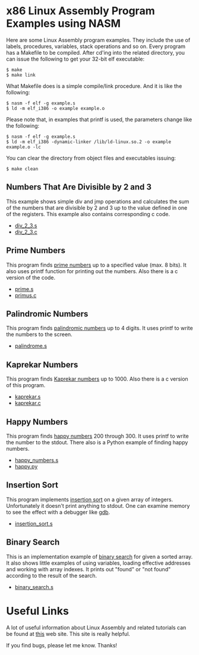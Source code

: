 # x86 Linux Assembly Program Examples using NASM

Here are some Linux Assembly program examples. They include the use of labels, procedures, variables, stack operations and so on. Every program has a Makefile to be compiled. After cd'ing into the related directory, you can issue the following to get your 32-bit elf executable:

```
$ make
$ make link
```

What Makefile does is a simple compile/link procedure. And it is like the following:

```
$ nasm -f elf -g example.s
$ ld -m elf_i386 -o example example.o
```

Please note that, in examples that printf is used, the parameters change like the following:

```
$ nasm -f elf -g example.s
$ ld -m elf_i386 -dynamic-linker /lib/ld-linux.so.2 -o example example.o -lc
```

You can clear the directory from object files and executables issuing:

```
$ make clean
```

## Numbers That Are Divisible by 2 and 3
This example shows simple div and jmp operations and calculates the sum of the numbers that are divisible by 2 and 3 up to the value defined in one of the registers. This example also contains corresponding c code.

   * [div\_2\_3.s](/numbers_that_are_divisible_by_2_3/div_2_3.s)
   * [div\_2\_3.c](/numbers_that_are_divisible_by_2_3/div_2_3.c)


## Prime Numbers
This program finds [prime numbers](https://en.wikipedia.org/wiki/Prime_number) up to a specified value (max. 8 bits). It also uses printf function for printing out the numbers. Also there is a c version of the code.

   * [prime.s](/prime_numbers/prime.s)  
   * [primus.c](/prime_numbers/primus.c)


## Palindromic Numbers
This program finds [palindromic numbers](https://en.wikipedia.org/wiki/Palindromic_number) up to 4 digits. It uses printf to write the numbers to the screen.

   * [palindrome.s](/palindrome/palindrome.s)


## Kaprekar Numbers
This program finds [Kaprekar numbers](https://en.wikipedia.org/wiki/Kaprekar_number) up to 1000. Also there is a c version of this program.

   * [kaprekar.s](/kaprekar_numbers/kaprekar.s)
   * [kaprekar.c](/kaprekar_numbers/kaprekar.c)


## Happy Numbers
This program finds [happy numbers](https://en.wikipedia.org/wiki/Happy_number) 200 through 300. It uses printf to write the number to the stdout. There also is a Python example of finding happy numbers.

   * [happy\_numbers.s](/happy\_numbers/happy\_numbers.s)
   * [happy.py](/happy\_numbers/happy.py)


## Insertion Sort
This program implements [insertion sort](https://en.wikipedia.org/wiki/Insertion_sort) on a given array of integers. Unfortunately it doesn't print anything to stdout. One can examine memory to see the effect with a debugger like [gdb](https://www.gnu.org/software/gdb/).


   * [insertion\_sort.s](/insertion\_sort/insertion\_sort)


## Binary Search
This is an implementation example of [binary search](https://en.wikipedia.org/wiki/Binary_search_algorithm) for given a sorted array. It also shows little examples of using variables, loading effective addresses and working with array indexes. It prints out "found" or "not found" according to the result of the search.

   * [binary\_search.s](/binary\_search/binary\_search.s)


Useful Links
============
A lot of useful information about Linux Assembly and related tutorials can be found at [this](http://asm.sourceforge.net) web site. This site is really helpful.

If you find bugs, please let me know. Thanks!

